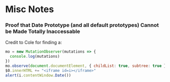 # Misc Notes

### Proof that Date Prototype (and all default prototypes) Cannot be Made Totally Inaccessable

Credit to Cole for finding a:

```js
mo = new MutationObserver(mutations => {
  console.log(mutations)
})
mo.observe(document.documentElement, { childList: true, subtree: true })
$0.innerHTML += "<iframe id=i></iframe>"
alert(i.contentWindow.Date())
```
